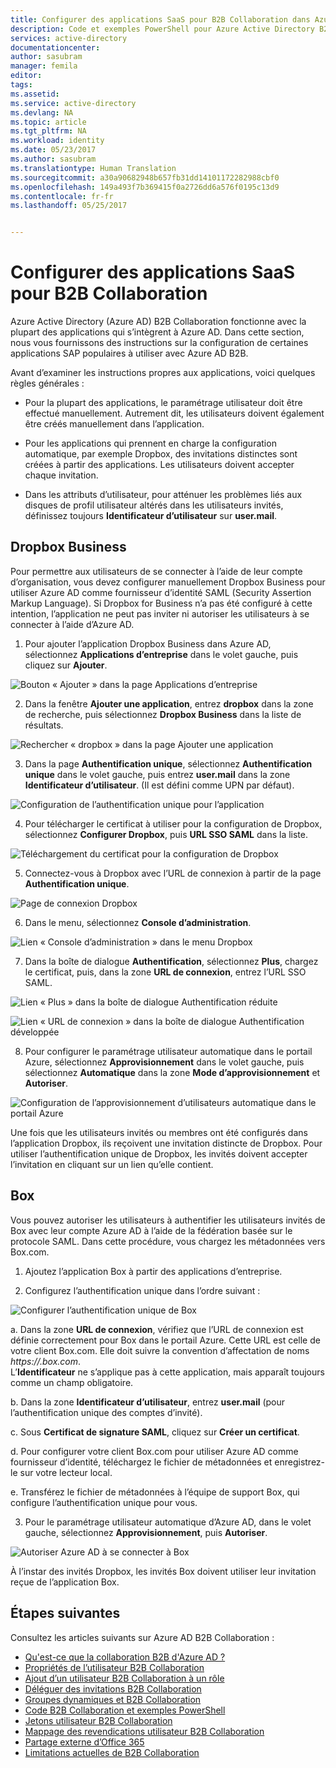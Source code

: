 ```yaml
---
title: Configurer des applications SaaS pour B2B Collaboration dans Azure Active Directory | Microsoft Docs
description: Code et exemples PowerShell pour Azure Active Directory B2B Collaboration
services: active-directory
documentationcenter: 
author: sasubram
manager: femila
editor: 
tags: 
ms.assetid: 
ms.service: active-directory
ms.devlang: NA
ms.topic: article
ms.tgt_pltfrm: NA
ms.workload: identity
ms.date: 05/23/2017
ms.author: sasubram
ms.translationtype: Human Translation
ms.sourcegitcommit: a30a90682948b657fb31dd14101172282988cbf0
ms.openlocfilehash: 149a493f7b369415f0a2726dd6a576f0195c13d9
ms.contentlocale: fr-fr
ms.lasthandoff: 05/25/2017


---
```


# <a name="configure-saas-apps-for-b2b-collaboration"></a>Configurer des applications SaaS pour B2B Collaboration

Azure Active Directory (Azure AD) B2B Collaboration fonctionne avec la plupart des applications qui s’intègrent à Azure AD. Dans cette section, nous vous fournissons des instructions sur la configuration de certaines applications SAP populaires à utiliser avec Azure AD B2B.

Avant d’examiner les instructions propres aux applications, voici quelques règles générales :

* Pour la plupart des applications, le paramétrage utilisateur doit être effectué manuellement. Autrement dit, les utilisateurs doivent également être créés manuellement dans l’application.

* Pour les applications qui prennent en charge la configuration automatique, par exemple Dropbox, des invitations distinctes sont créées à partir des applications. Les utilisateurs doivent accepter chaque invitation.

* Dans les attributs d’utilisateur, pour atténuer les problèmes liés aux disques de profil utilisateur altérés dans les utilisateurs invités, définissez toujours **Identificateur d’utilisateur** sur **user.mail**.


## <a name="dropbox-business"></a>Dropbox Business

Pour permettre aux utilisateurs de se connecter à l’aide de leur compte d’organisation, vous devez configurer manuellement Dropbox Business pour utiliser Azure AD comme fournisseur d’identité SAML (Security Assertion Markup Language). Si Dropbox for Business n’a pas été configuré à cette intention, l’application ne peut pas inviter ni autoriser les utilisateurs à se connecter à l’aide d’Azure AD.

1. Pour ajouter l’application Dropbox Business dans Azure AD, sélectionnez **Applications d’entreprise** dans le volet gauche, puis cliquez sur **Ajouter**.

  ![Bouton « Ajouter » dans la page Applications d’entreprise](media/active-directory-b2b-configure-saas-apps/add-dropbox.png)

2. Dans la fenêtre **Ajouter une application**, entrez **dropbox** dans la zone de recherche, puis sélectionnez **Dropbox Business** dans la liste de résultats.

  ![Rechercher « dropbox » dans la page Ajouter une application](media/active-directory-b2b-configure-saas-apps/add-app-dialog.png)

3. Dans la page **Authentification unique**, sélectionnez **Authentification unique** dans le volet gauche, puis entrez **user.mail** dans la zone **Identificateur d’utilisateur**. (Il est défini comme UPN par défaut).

  ![Configuration de l’authentification unique pour l’application](media/active-directory-b2b-configure-saas-apps/configure-app-sso.png)

4. Pour télécharger le certificat à utiliser pour la configuration de Dropbox, sélectionnez **Configurer Dropbox**, puis **URL SSO SAML** dans la liste.

  ![Téléchargement du certificat pour la configuration de Dropbox](media/active-directory-b2b-configure-saas-apps/download-certificate.png)

5. Connectez-vous à Dropbox avec l’URL de connexion à partir de la page **Authentification unique**.

  ![Page de connexion Dropbox](media/active-directory-b2b-configure-saas-apps/sign-in-to-dropbox.png)

6. Dans le menu, sélectionnez **Console d’administration**.

  ![Lien « Console d’administration » dans le menu Dropbox](media/active-directory-b2b-configure-saas-apps/dropbox-menu.png)

7. Dans la boîte de dialogue **Authentification**, sélectionnez **Plus**, chargez le certificat, puis, dans la zone **URL de connexion**, entrez l’URL SSO SAML.

  ![Lien « Plus » dans la boîte de dialogue Authentification réduite](media/active-directory-b2b-configure-saas-apps/dropbox-auth-01.png)

  ![Lien « URL de connexion » dans la boîte de dialogue Authentification développée](media/active-directory-b2b-configure-saas-apps/paste-single-sign-on-URL.png)

8. Pour configurer le paramétrage utilisateur automatique dans le portail Azure, sélectionnez **Approvisionnement** dans le volet gauche, puis sélectionnez **Automatique** dans la zone **Mode d’approvisionnement** et **Autoriser**.

  ![Configuration de l’approvisionnement d’utilisateurs automatique dans le portail Azure](media/active-directory-b2b-configure-saas-apps/set-up-automatic-provisioning.png)

Une fois que les utilisateurs invités ou membres ont été configurés dans l’application Dropbox, ils reçoivent une invitation distincte de Dropbox. Pour utiliser l’authentification unique de Dropbox, les invités doivent accepter l’invitation en cliquant sur un lien qu’elle contient.

## <a name="box"></a>Box
Vous pouvez autoriser les utilisateurs à authentifier les utilisateurs invités de Box avec leur compte Azure AD à l’aide de la fédération basée sur le protocole SAML. Dans cette procédure, vous chargez les métadonnées vers Box.com.

1. Ajoutez l’application Box à partir des applications d’entreprise.

2. Configurez l’authentification unique dans l’ordre suivant :

  ![Configurer l’authentification unique de Box](media/active-directory-b2b-configure-saas-apps/configure-box-sso.png)

 a. Dans la zone **URL de connexion**, vérifiez que l’URL de connexion est définie correctement pour Box dans le portail Azure. Cette URL est celle de votre client Box.com. Elle doit suivre la convention d’affectation de noms *https://.box.com*.  
 L’**Identificateur** ne s’applique pas à cette application, mais apparaît toujours comme un champ obligatoire.

 b. Dans la zone **Identificateur d’utilisateur**, entrez **user.mail** (pour l’authentification unique des comptes d’invité).

 c. Sous **Certificat de signature SAML**, cliquez sur **Créer un certificat**.

 d. Pour configurer votre client Box.com pour utiliser Azure AD comme fournisseur d’identité, téléchargez le fichier de métadonnées et enregistrez-le sur votre lecteur local.

 e. Transférez le fichier de métadonnées à l’équipe de support Box, qui configure l’authentification unique pour vous.

3. Pour le paramétrage utilisateur automatique d’Azure AD, dans le volet gauche, sélectionnez **Approvisionnement**, puis **Autoriser**.

  ![Autoriser Azure AD à se connecter à Box](media/active-directory-b2b-configure-saas-apps/auth-azure-ad-to-connect-to-box.png)

À l’instar des invités Dropbox, les invités Box doivent utiliser leur invitation reçue de l’application Box.

## <a name="next-steps"></a>Étapes suivantes

Consultez les articles suivants sur Azure AD B2B Collaboration :

* [Qu'est-ce que la collaboration B2B d'Azure AD ?](active-directory-b2b-what-is-azure-ad-b2b.md)
* [Propriétés de l’utilisateur B2B Collaboration](active-directory-b2b-user-properties.md)
* [Ajout d’un utilisateur B2B Collaboration à un rôle](active-directory-b2b-add-guest-to-role.md)
* [Déléguer des invitations B2B Collaboration](active-directory-b2b-delegate-invitations.md)
* [Groupes dynamiques et B2B Collaboration](active-directory-b2b-dynamic-groups.md)
* [Code B2B Collaboration et exemples PowerShell](active-directory-b2b-code-samples.md)
* [Jetons utilisateur B2B Collaboration](active-directory-b2b-user-token.md)
* [Mappage des revendications utilisateur B2B Collaboration](active-directory-b2b-claims-mapping.md)
* [Partage externe d’Office 365](active-directory-b2b-o365-external-user.md)
* [Limitations actuelles de B2B Collaboration](active-directory-b2b-current-limitations.md)

